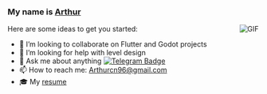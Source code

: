 
### My name is [Arthur](https://www.linkedin.com/in/arthur-novais-201420/)

<!--
**Arthurcn96/Arthurcn96** is a ✨ _special_ ✨ repository because its `README.md` (this file) appears on your GitHub profile.
-->
<img align="right"  max-width="480" max-height="240" alt="GIF" src="https://raw.githubusercontent.com/Arthurcn96/Arthurcn96/master/helloThere.gif" />

Here are some ideas to get you started:

- 👯 I’m looking to collaborate on Flutter and Godot projects
- 🤔 I’m looking for help with level design
- 💬 Ask me about anything [![Telegram Badge](https://img.shields.io/badge/-@Arthurcn9-0088cc?style=flat-square&logo=Telegram&logoColor=white)](https://t.me/Arthurcn9)
- 📫 How to reach me: Arthurcn96@gmail.com 
- 🎓 My [resume](https://github.com/Arthurcn96/resume/blob/master/Arthur.pdf)

